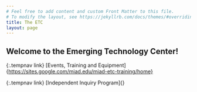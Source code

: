 ```yaml
---
# Feel free to add content and custom Front Matter to this file.
# To modify the layout, see https://jekyllrb.com/docs/themes/#overriding-theme-defaults
title: The ETC
layout: page
---
```

## Welcome to the Emerging Technology Center!

{:.tempnav link}
[Events, Training and Equipment]{https://sites.google.com/miad.edu/miad-etc-training/home}

{:.tempnav link}
[Independent Inquiry Program]{}

